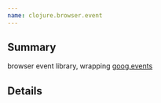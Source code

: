```yaml
---
name: clojure.browser.event
---
```


## Summary

browser event library, wrapping [goog.events](http://www.closurecheatsheet.com/events)

## Details
